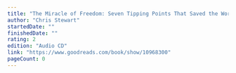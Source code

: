 ```yaml
---
title: "The Miracle of Freedom: Seven Tipping Points That Saved the World"
author: "Chris Stewart"
startedDate: ""
finishedDate: ""
rating: 2
edition: "Audio CD"
link: "https://www.goodreads.com/book/show/10968300"
pageCount: 0
---
```



